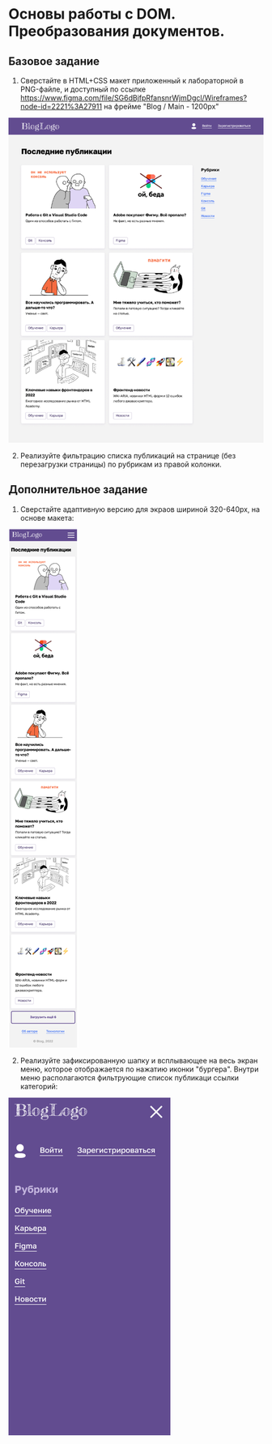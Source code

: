 # Основы работы с DOM. Преобразования документов.

## Базовое задание

1. Сверстайте в HTML+CSS макет приложенный к лабораторной в PNG-файле, и доступный по ссылке https://www.figma.com/file/SG6dBjfpRfansnrWjmDgcl/Wireframes?node-id=2221%3A27911 на фрейме "Blog / Main - 1200px"

![Макет для вёрстки](https://github.com/RSTU-Citg-Space/web_lab/blob/frontend/AIB/Lab_4_DOM/Blog_Main_1200px.png)

2. Реализуйте фильтрацию списка публикаций на странице (без перезагрузки страницы) по рубрикам из правой колонки.

## Дополнительное задание

1. Сверстайте адаптивную версию для экраов шириной 320-640px, на основе макета:

![Адаптивный макет для вёрстки](https://github.com/RSTU-Citg-Space/web_lab/blob/frontend/AIB/Lab_4_DOM/Main%20-%20320px.png)

2. Реализуйте зафиксированную шапку и всплывающее на весь экран меню, которое отображается по нажатию иконки "бургера". Внутри меню располагаются фильтрующие список публикаци ссылки категорий:

![Всплывающее мобильное меню](https://github.com/RSTU-Citg-Space/web_lab/blob/frontend/AIB/Lab_4_DOM/Main%20%5BOpen%20Manu%5D%20-%20320px.png)
